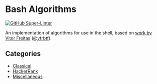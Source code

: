 # Bash Algorithms

[![GitHub Super-Linter](https://img.shields.io/github/workflow/status/LucasLarson/BashAlgorithms/Lint%20Code%20Base?logo=GitHub&label=Super-Linter)](https://github.com/LucasLarson/BashAlgorithms/actions?query=workflow:"Lint+Code+Base")

An implementation of algorithms for use in the shell, based on [work by
Vitor&nbsp;Freitas](https://github.com/vtrbtf/bash-algorithms/tree/55f94c1ba8d57ca75a12634a933a7559a5ef0c43)&nbsp;([@vtrbtf](https://github.com/vtrbtf)).

## Categories

- [Classical](Classical)
- [HackerRank](HackerRank)
- [Miscellaneous](Miscellaneous)
